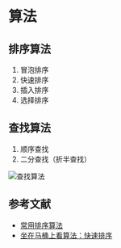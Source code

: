 # 算法

## 排序算法

1. 冒泡排序
2. 快速排序
3. 插入排序
4. 选择排序

## 查找算法

1. 顺序查找
2. 二分查找（折半查找）

![查找算法](http://images.cnitblog.com/blog/311549/201308/18162051-ae196c87c3e94ef1a46c8a327f972163.jpg)

## 参考文献

- [常用排序算法](http://www.onmpw.com/tm/xwzj/algorithm_112.html)
- [坐在马桶上看算法：快速排序](http://developer.51cto.com/art/201403/430986.htm)